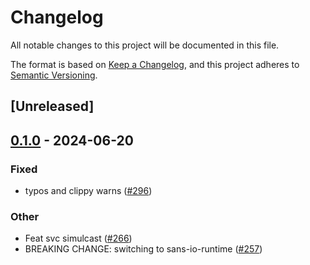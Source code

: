 # Changelog
All notable changes to this project will be documented in this file.

The format is based on [Keep a Changelog](https://keepachangelog.com/en/1.0.0/),
and this project adheres to [Semantic Versioning](https://semver.org/spec/v2.0.0.html).

## [Unreleased]

## [0.1.0](https://github.com/luongngocminh/decentralized-media-server/releases/tag/media-server-utils-v0.1.0) - 2024-06-20

### Fixed
- typos and clippy warns ([#296](https://github.com/luongngocminh/decentralized-media-server/pull/296))

### Other
- Feat svc simulcast ([#266](https://github.com/luongngocminh/decentralized-media-server/pull/266))
- BREAKING CHANGE: switching to sans-io-runtime ([#257](https://github.com/luongngocminh/decentralized-media-server/pull/257))
